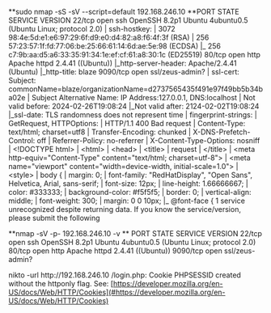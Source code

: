 **sudo nmap \-sS \-sV \-\-script=default 192\.168\.246\.10
**PORT     STATE SERVICE         VERSION
22/tcp   open  ssh             OpenSSH 8\.2p1 Ubuntu 4ubuntu0\.5 \(Ubuntu Linux; protocol 2\.0\)
| ssh\-hostkey: 
|   3072 98:4e:5d:e1:e6:97:29:6f:d9:e0:d4:82:a8:f6:4f:3f \(RSA\)
|   256 57:23:57:1f:fd:77:06:be:25:66:61:14:6d:ae:5e:98 \(ECDSA\)
|\_  256 c7:9b:aa:d5:a6:33:35:91:34:1e:ef:cf:61:a8:30:1c \(ED25519\)
80/tcp   open  http            Apache httpd 2\.4\.41 \(\(Ubuntu\)\)
|\_http\-server\-header: Apache/2\.4\.41 \(Ubuntu\)
|\_http\-title: blaze
9090/tcp open  ssl/zeus\-admin?
| ssl\-cert: Subject: commonName=blaze/organizationName=d2737565435f491e97f49bb5b34ba02e
| Subject Alternative Name: IP Address:127\.0\.0\.1, DNS:localhost
| Not valid before: 2024\-02\-26T19:08:24
|\_Not valid after:  2124\-02\-02T19:08:24
|\_ssl\-date: TLS randomness does not represent time
| fingerprint\-strings: 
|   GetRequest, HTTPOptions: 
|     HTTP/1\.1 400 Bad request
|     Content\-Type: text/html; charset=utf8
|     Transfer\-Encoding: chunked
|     X\-DNS\-Prefetch\-Control: off
|     Referrer\-Policy: no\-referrer
|     X\-Content\-Type\-Options: nosniff
|     \<\!DOCTYPE html\>
|     \<html\>
|     \<head\>
|     \<title\>
|     request
|     \</title\>
|     \<meta http\-equiv="Content\-Type" content="text/html; charset=utf\-8"\>
|     \<meta name="viewport" content="width=device\-width, initial\-scale=1\.0"\>
|     \<style\>
|     body \{
|     margin: 0;
|     font\-family: "RedHatDisplay", "Open Sans", Helvetica, Arial, sans\-serif;
|     font\-size: 12px;
|     line\-height: 1\.66666667;
|     color: #333333;
|     background\-color: #f5f5f5;
|     border: 0;
|     vertical\-align: middle;
|     font\-weight: 300;
|     margin: 0 0 10px;
|\_    @font\-face \{
1 service unrecognized despite returning data\. If you know the service/version, please submit the following 

**nmap \-sV \-p\- 192\.168\.246\.10 \-v  **
PORT     STATE SERVICE         VERSION
22/tcp   open  ssh             OpenSSH 8\.2p1 Ubuntu 4ubuntu0\.5 \(Ubuntu Linux; protocol 2\.0\)
80/tcp   open  http            Apache httpd 2\.4\.41 \(\(Ubuntu\)\)
9090/tcp open  ssl/zeus\-admin?

nikto \-url http://192\.168\.246\.10
/login\.php: Cookie PHPSESSID created without the httponly flag\. See: [https://developer.mozilla.org/en-US/docs/Web/HTTP/Cookies](#https://developer.mozilla.org/en-US/docs/Web/HTTP/Cookies)


